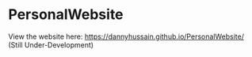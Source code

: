 # PersonalWebsite

View the website here: https://dannyhussain.github.io/PersonalWebsite/     (Still Under-Development)
